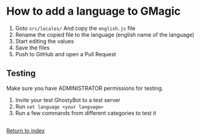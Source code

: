 # How to add a language to GMagic

1. Goto `src/locales/` And copy the `english.js` file
2. Rename the copied file to the language (english name of the language)
3. Start editing the values
4. Save the files
5. Push to GitHub and open a Pull Request

## Testing

Make sure you have ADMINISTRATOR permissions for testing.

1. Invite your test GhostyBot to a test server
2. Run `set language <your language>`
3. Run a few commands from different categories to test it

##

[Return to index](README.md)
